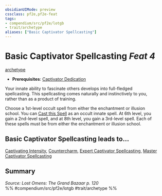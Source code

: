 ```yaml
---
obsidianUIMode: preview
cssclass: pf2e,pf2e-feat
tags:
- compendium/src/pf2e/lotgb
- trait/archetype
aliases: ["Basic Captivator Spellcasting"]
---
```

# Basic Captivator Spellcasting  *Feat 4*  
[archetype](archetype.md "Archetype Feat Trait")  

- **Prerequisites**: [Captivator Dedication](captivator-dedication-lotgb.md)

Your innate ability to fascinate others develops into full-fledged spellcasting. This spellcasting comes naturally and instinctively to you, rather than as a product of training.

Choose a 1st-level occult spell from either the enchantment or illusion school. You can [Cast this Spell](cast-a-spell.md) as an occult innate spell. At 6th level, you gain a 2nd-level spell, and at 8th level, you gain a 3rd-level spell. Each of these spells must be from either the enchantment or illusion school.

## Basic Captivator Spellcasting leads to...

[Captivating Intensity](captivating-intensity-lotgb.md), [Countercharm](countercharm-lotgb.md), [Expert Captivator Spellcasting](expert-captivator-spellcasting-lotgb.md), [Master Captivator Spellcasting](master-captivator-spellcasting-lotgb.md)

## Summary

*Source: Lost Omens: The Grand Bazaar p. 120*  
%% #compendium/src/pf2e/lotgb #trait/archetype %%